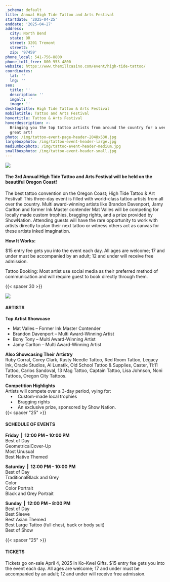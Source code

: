 ```yaml
---
_schema: default
title: Annual High Tide Tattoo and Arts Festival
startdate: '2025-04-25'
enddate: '2025-04-27'
address:
  city: North Bend
  state: OR
  street: 3201 Tremont
  street2: ''
  zip: '97459'
phone_local: 541-756-8800
phone_toll_free: 800-953-4800
website: https://www.themillcasino.com/event/high-tide-tattoo/
coordinates:
  lat: ''
  lng: ''
seo:
  title: ''
  description: ''
  imgalt: ''
  image: ''
desktoptitle: High Tide Tattoo & Arts Festival
mobiletitle: Tattoo and Arts Festival
hovertitle: Tattoo & Arts Festival
hoverdescription: >-
  Bringing you the top tattoo artists from around the country for a weekend of
  great art!
photo: /img/tattoo-event-page-header-2048x530.jpg
largeboxphoto: /img/tattoo-event-header-large.jpg
mediumboxphoto: /img/tattoo-event-header-medium.jpg
smallboxphoto: /img/tattoo-event-header-small.jpg
---
```

![](/img/tattoo-artist-header-695x322.jpg)

#### The 3rd Annual High Tide Tattoo and Arts Festival will be held on the beautiful Oregon Coast!

The best tattoo convention on the Oregon Coast; High Tide Tattoo & Art Festival! This three-day event is filled with world-class tattoo artists from all over the country. Multi award-winning artists like Brandon Davenport, Jamy Carlton and former Ink Master contender Mat Valles will be competing for locally made custom trophies, bragging rights, and a prize provided by ShowNation. Attending guests will have the rare opportunity to work with artists directly to plan their next tattoo or witness others act as canvas for these artists inked imagination.

**How It Works:**

$15 entry fee gets you into the event each day. All ages are welcome; 17 and under must be accompanied by an adult; 12 and under will receive free admission.

Tattoo Booking: Most artist use social media as their preferred method of communication and will require guest to book directly through them.

{{< spacer 30 >}}

![](/img/high-tide-1.jpg)

#### ARTISTS

**Top Artist Showcase**

* Mat Valles – Former Ink Master Contender
* Brandon Davenport – Multi Award-Winning Artist
* Bony Tony – Multi Award-Winning Artist
* Jamy Carlton – Multi Award-Winning Artist

**Also Showcasing Their Artistry**<br>Ruby Corral, Corey Clark, Rusty Needle Tattoo, Red Room Tattoo, Legacy Ink, Oracle Studios, Al Lunatik, Old School Tattoo & Supplies, Caster, 11:11 Tattoo, Carlos Sandoval, 13 Mag Tattoo, Captain Tattoo, Lisa Johnson, Noni Tattoos, Oregon City Tattoos.

**Competition Highlights**<br>Artists will compete over a 3-day period, vying for:<br>&nbsp;&nbsp; &nbsp;• &nbsp; &nbsp;Custom-made local trophies<br>&nbsp;&nbsp; &nbsp;• &nbsp; &nbsp;Bragging rights<br>&nbsp;&nbsp; &nbsp;• &nbsp; &nbsp;An exclusive prize, sponsored by Show Nation.<br>{{< spacer "25" >}}

#### SCHEDULE OF EVENTS

**Friday&nbsp; \|&nbsp; 12:00 PM – 10:00 PM**<br>Best of Day<br>GeometricalCover-Up<br>Most Unusual<br>Best Native Themed

**Saturday&nbsp; \|&nbsp; 12:00 PM – 10:00 PM**<br>Best of Day<br>TraditionalBlack and Grey<br>Color<br>Color Portrait<br>Black and Grey Portrait

**Sunday&nbsp; \|&nbsp; 12:00 PM – 8:00 PM**<br>Best of Day<br>Best Sleeve<br>Best Asian Themed<br>Best Large Tattoo (full chest, back or body suit)<br>Best of Show

{{< spacer "25" >}}

#### TICKETS

Tickets go on-sale April 4, 2025 in Ko-Kwel Gifts. $15 entry fee gets you into the event each day. All ages are welcome; 17 and under must be accompanied by an adult; 12 and under will receive free admission.